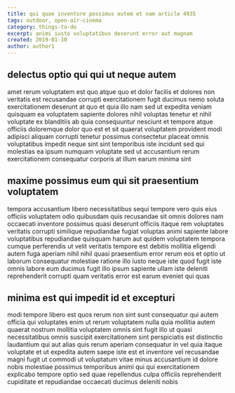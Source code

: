 ```yaml
---
title: qui quae inventore possimus autem et nam article 4935
tags: outdoor, open-air-cinema
category: things-to-do
excerpt: animi iusto voluptatibus deserunt error aut magnam
created: 2019-01-10
author: author1
---
```


## delectus optio qui qui ut neque autem

amet rerum voluptatem est quo atque quo et dolor facilis et dolores non veritatis est recusandae corrupti exercitationem fugit ducimus nemo soluta exercitationem deserunt at quo et quia illo nam sed ut expedita veniam quisquam ea voluptatem sapiente dolores nihil voluptas tenetur et nihil voluptate ex blanditiis ab quia consequuntur nesciunt et tempore atque officiis doloremque dolor quo est et sit quaerat voluptatem provident modi adipisci aliquam corrupti tenetur possimus consectetur placeat omnis voluptatibus impedit neque sint sint temporibus iste incidunt sed qui molestias ea ipsum numquam voluptate sed ut accusantium rerum exercitationem consequatur corporis at illum earum minima sint

## maxime possimus eum qui sit praesentium voluptatem

tempora accusantium libero necessitatibus sequi tempore vero quis eius officiis voluptatem odio quibusdam quis recusandae sit omnis dolores nam occaecati inventore possimus quasi deserunt officiis itaque rem voluptates veritatis corrupti similique repudiandae fugiat voluptas animi sapiente labore voluptatibus repudiandae quisquam harum aut quidem voluptatem tempora cumque perferendis ut velit veritatis tempore est debitis mollitia eligendi autem fuga aperiam nihil nihil quasi praesentium error rerum eos et optio ut laborum consequatur molestiae ratione illo iusto neque iste quod fugit iste omnis labore eum ducimus fugit illo ipsum sapiente ullam iste deleniti reprehenderit corrupti quam veritatis error est earum eveniet qui quas

## minima est qui impedit id et excepturi

modi tempore libero est quos rerum non sint sunt consequatur qui autem officia qui voluptates enim ut rerum voluptatem nulla quia mollitia autem quaerat nostrum mollitia voluptatem omnis sint fugit illo ut quasi necessitatibus omnis suscipit exercitationem sint perspiciatis est distinctio laudantium qui aut alias quis rerum aperiam consequatur in vel quia itaque voluptate et ut expedita autem saepe iste est et inventore vel recusandae magni fugit ut commodi ut voluptatum vitae minus accusantium id dolore nobis molestiae possimus temporibus animi qui qui exercitationem explicabo tempore optio sed quae repellendus culpa officiis reprehenderit cupiditate et repudiandae occaecati ducimus deleniti nobis
